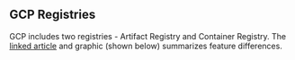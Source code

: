 ## GCP Registries

GCP includes two registries - Artifact Registry and Container Registry.  The [linked article](https://cloud.google.com/blog/products/devops-sre/artifact-registry-is-ga) and graphic (shown below) summarizes feature differences.

